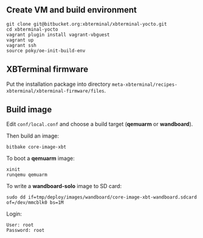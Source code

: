 ## Create VM and build environment

```
git clone git@bitbucket.org:xbterminal/xbterminal-yocto.git
cd xbterminal-yocto
vagrant plugin install vagrant-vbguest
vagrant up
vagrant ssh
source poky/oe-init-build-env
```

## XBTerminal firmware

Put the installation package into directory `meta-xbterminal/recipes-xbterminal/xbterminal-firmware/files`.

## Build image

Edit `conf/local.conf` and choose a build target (**qemuarm** or **wandboard**).

Then build an image:

```
bitbake core-image-xbt
```

To boot a **qemuarm** image:

```
xinit
runqemu qemuarm
```

To write a **wandboard-solo** image to SD card:

```
sudo dd if=tmp/deploy/images/wandboard/core-image-xbt-wandboard.sdcard of=/dev/mmcblk0 bs=1M
```

Login:

```
User: root  
Password: root
```
